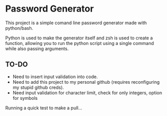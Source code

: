 # Password Generator

This project is a simple comand line password generator made with python/bash.

Python is used to make the generator itself and zsh is used to create a function, allowing you to run the python script using a single command while also passing arguments.

## TO-DO

* Need to insert input validation into code.
* Need to add this project to my personal github (requires reconfiguring my stupid github creds).
* Need input validation for character limit, check for only integers, option for symbols

Running a quick test to make a pull...
